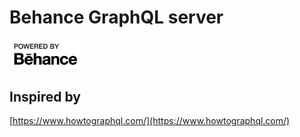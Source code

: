 # Behance GraphQL server

<img src="https://raw.githubusercontent.com/eirelcc/behance-graphql/master/behance-logo.png" width="115px" />

## Inspired by

[https://www.howtographql.com/](https://www.howtographql.com/)
